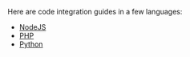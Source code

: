 Here are code integration guides in a few languages:

- [NodeJS](https://github.com/Nordvisor/sample-integration-guide/tree/nodejs)
- [PHP](https://github.com/Nordvisor/sample-integration-guide/tree/php)
- [Python](https://github.com/Nordvisor/sample-integration-guide/tree/python)

